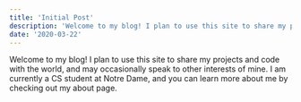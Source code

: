 ```yaml
---
title: 'Initial Post'
description: 'Welcome to my blog! I plan to use this site to share my projects and code with the world, and may occasionally speak to other interests of mine. I am currently a CS student at Notre Dame, and you can learn more about me by checking out my about page.'
date: '2020-03-22'
---
```


Welcome to my blog! I plan to use this site to share my projects and code with the world, and may occasionally speak to other interests of mine. I am currently a CS student at Notre Dame, and you can learn more about me by checking out my about page.
